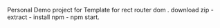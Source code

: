 Personal Demo project for Template for rect router dom .
download zip - extract - install npm - npm start.

